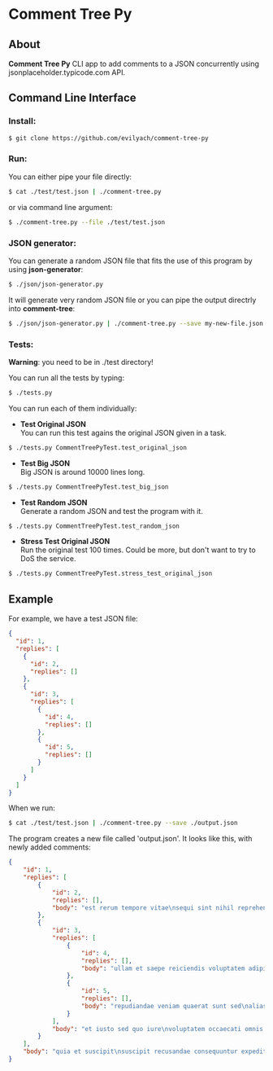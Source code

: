# Comment Tree Py

## About
**Comment Tree Py** CLI app to add comments to a JSON concurrently using jsonplaceholder.typicode.com API.

## Command Line Interface
### Install:
```bash
$ git clone https://github.com/evilyach/comment-tree-py
```

### Run:
You can either pipe your file directly:
```bash
$ cat ./test/test.json | ./comment-tree.py
```
or via command line argument:
```bash
$ ./comment-tree.py --file ./test/test.json
```

### JSON generator:
You can generate a random JSON file that fits the use of this program by using **json-generator**:
```bash
$ ./json/json-generator.py
```
It will generate very random JSON file or you can pipe the output directrly into **comment-tree**:
```bash
$ ./json/json-generator.py | ./comment-tree.py --save my-new-file.json
```

### Tests:
**Warning**: you need to be in ./test directory!

You can run all the tests by typing:
```bash
$ ./tests.py
```

You can run each of them individually:
* **Test Original JSON**  
You can run this test agains the original JSON given in a task.
```bash
$ ./tests.py CommentTreePyTest.test_original_json
```
* **Test Big JSON**  
Big JSON is around 10000 lines long.
```bash
$ ./tests.py CommentTreePyTest.test_big_json
```
* **Test Random JSON**  
Generate a random JSON and test the program with it.
```bash
$ ./tests.py CommentTreePyTest.test_random_json
```
* **Stress Test Original JSON**  
Run the original test 100 times. Could be more, but don't want to try to DoS the service.
```bash
$ ./tests.py CommentTreePyTest.stress_test_original_json
```

## Example
For example, we have a test JSON file:
```json
{
  "id": 1,
  "replies": [
    {
      "id": 2,
      "replies": []
    },
    {
      "id": 3,
      "replies": [
        {
          "id": 4,
          "replies": []
        },
        {
          "id": 5,
          "replies": []
        }
      ]
    }
  ]
}
```

When we run:
```bash
$ cat ./test/test.json | ./comment-tree.py --save ./output.json
```

The program creates a new file called 'output.json'. It looks like this, with newly added comments:
```json
{
    "id": 1,
    "replies": [
        {
            "id": 2,
            "replies": [],
            "body": "est rerum tempore vitae\nsequi sint nihil reprehenderit dolor beatae ea dolores neque\nfugiat blanditiis voluptate porro vel nihil molestiae ut reiciendis\nqui aperiam non debitis possimus qui neque nisi nulla"
        },
        {
            "id": 3,
            "replies": [
                {
                    "id": 4,
                    "replies": [],
                    "body": "ullam et saepe reiciendis voluptatem adipisci\nsit amet autem assumenda provident rerum culpa\nquis hic commodi nesciunt rem tenetur doloremque ipsam iure\nquis sunt voluptatem rerum illo velit"
                },
                {
                    "id": 5,
                    "replies": [],
                    "body": "repudiandae veniam quaerat sunt sed\nalias aut fugiat sit autem sed est\nvoluptatem omnis possimus esse voluptatibus quis\nest aut tenetur dolor neque"
                }
            ],
            "body": "et iusto sed quo iure\nvoluptatem occaecati omnis eligendi aut ad\nvoluptatem doloribus vel accusantium quis pariatur\nmolestiae porro eius odio et labore et velit aut"
        }
    ],
    "body": "quia et suscipit\nsuscipit recusandae consequuntur expedita et cum\nreprehenderit molestiae ut ut quas totam\nnostrum rerum est autem sunt rem eveniet architecto"
}
```
